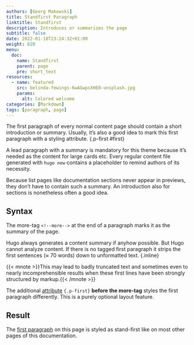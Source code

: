 ```yaml
---
authors: [Georg Makowski]
title: Standfirst Paragraph
linktitle: Standfirst
description: Introduces or summarizes the page
subtitle: false
date: 2022-01-18T23:24:32+01:00 
weight: 620
menu:
  doc:
    name: Standfirst
    parent: page
    pre: short_text
resources:
  - name: featured
    src: belinda-fewings-6wAGwpsXHE0-unsplash.jpg
    params:
      alt: Colored welcome
categories: [Markdown]
tags: [paragraph, page]
---
```


The first paragraph of every normal content page should contain a short introduction or summary. Usually, it’s also a good idea to mark this first paragraph with a styling attribute.
{.p-first #first} <!--more-->

A lead paragraph with a summary is mandatory for this theme because it’s needed as the content for large cards etc. Every regular content file generated with `hugo new` contains a placeholder to remind authors of its necessity.

Because list pages like documentation sections never appear in previews, they don’t have to contain such a summary. An introduction also for sections is nonetheless often a good idea.

## Syntax
The more-tag `<!--more-->` at the end of a paragraph marks it as the summary of the page.

Hugo always generates a content summary if anyhow possible. But Hugo cannot analyze content. If there is no tagged first paragraph it strips the first sentences (≈ 70 words) down to unformatted text.
{.inline}

{{< mnote >}}This may lead to badly truncated text and sometimes even to nearly incomprehensible results when these first lines have been strongly structured by markup.{{< /mnote >}}

The additional [attribute](/doc/enhancing/attribute) `{.p-first}` **before the more-tag** styles the first paragraph differently. This is a purely optional layout feature.

## Result
The [first paragraph](#first) on this page is styled as stand-first like on most other pages of this documentation.
